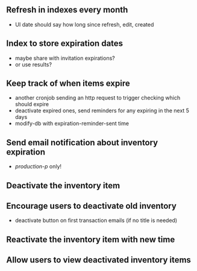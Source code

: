 ## Refresh in indexes every month
  -  UI date should say how long since refresh, edit, created

## Index to store expiration dates
  - maybe share with invitation expirations?
  - or use results?

## Keep track of when items expire
  - another cronjob sending an http request to trigger checking which should expire
  - deactivate expired ones, send reminders for any expiring in the next 5 days
  - modify-db with expiration-reminder-sent time

## Send email notification about inventory expiration
  - *production-p* only!

## Deactivate the inventory item

## Encourage users to deactivate old inventory
  - deactivate button on first transaction emails (if no title is needed)

## Reactivate the inventory item with new time

## Allow users to view deactivated inventory items

